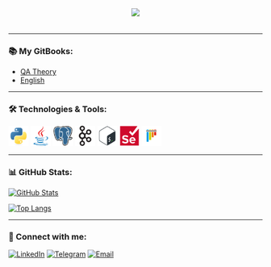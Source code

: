 

<div id="header" align="center">
  <img src="https://i.gifer.com/origin/07/0712a3da4204ed312ec28629ce2fd29c_w200.gif" width="200"/>
  
  <!-- Счётчик просмотров -->
  <div style="text-align: center;">
    <img src="https://komarev.com/ghpvc/?username=KazeKaze93&style=flat-square&color=blue" alt=""/>
  </div>
</div>

---

### 📚 My GitBooks:
- [QA Theory](https://kaze.gitbook.io/qa-theory)
- [English](https://kaze.gitbook.io/english)

---

### 🛠️ Technologies & Tools:
<!-- Иконки технологий, которые вы хотите видеть -->
<div>
  <img src="https://github.com/devicons/devicon/blob/master/icons/python/python-original.svg" title="Python" alt="Python" width="40" height="40"/>
  <img src="https://github.com/devicons/devicon/blob/master/icons/java/java-original.svg" title="Java" alt="Java" width="40" height="40"/>
  <img src="https://github.com/devicons/devicon/blob/master/icons/postgresql/postgresql-original.svg" title="PostgreSQL" alt="PostgreSQL" width="40" height="40"/>
  <img src="https://github.com/devicons/devicon/blob/master/icons/apachekafka/apachekafka-original.svg" title="Apache Kafka" alt="Apache Kafka" width="40" height="40"/>
  <img src="https://github.com/devicons/devicon/blob/master/icons/bash/bash-original.svg" title="Shell" alt="Shell" width="40" height="40"/>
  <img src="https://github.com/devicons/devicon/blob/master/icons/selenium/selenium-original.svg" title="Selenium" alt="Selenium" width="40" height="40"/>
  <img src="https://github.com/devicons/devicon/blob/master/icons/pytest/pytest-original.svg" title="pytest" alt="pytest" width="40" height="40"/>
</div>

---

### 📊 GitHub Stats:


<!-- Общая статистика -->
[![GitHub Stats](https://github-readme-stats.vercel.app/api?username=KazeKaze93&show_icons=true&theme=dark)](https://github.com/anuraghazra/github-readme-stats)

<!-- Статистика по языкам -->
[![Top Langs](https://github-readme-stats.vercel.app/api/top-langs/?username=KazeKaze93&layout=compact&theme=dark)](https://github.com/anuraghazra/github-readme-stats)

---

### 🔗 Connect with me:
<!-- Добавьте ссылки на ваши соцсети или другие платформы -->
[![LinkedIn](https://img.shields.io/badge/LinkedIn-blue?style=for-the-badge&logo=linkedin&logoColor=white)](https://www.linkedin.com/in/your-profile/)
[![Telegram](https://img.shields.io/badge/Telegram-blue?style=for-the-badge&logo=telegram&logoColor=white)](https://t.me/your-username)
[![Email](https://img.shields.io/badge/Email-red?style=for-the-badge&logo=gmail&logoColor=white)](mailto:your-email@example.com)
